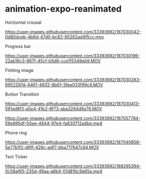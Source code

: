 ﻿# animation-expo-reanimated

Horizontal crousal

https://user-images.githubusercontent.com/33393692/187030042-0d80dceb-4b6d-47d0-bc82-85282ad4f5cc.mov

Progress bar

https://user-images.githubusercontent.com/33393692/187030196-22ab16c3-867f-45cf-b5d8-cce1f5349eb9.MOV

Flotting image

https://user-images.githubusercontent.com/33393692/187030283-8952297d-4461-4932-8b61-3fee033f99c4.MOV

Button Transition

https://user-images.githubusercontent.com/33393692/187030413-591ed8f3-a5e4-41b2-8f73-aba3264d9a76.MOV

https://user-images.githubusercontent.com/33393692/187057784-59e895df-50ee-4844-97e4-fa830712a4be.mp4

Phone ring

https://user-images.githubusercontent.com/33393692/187040858-5e77b1f2-d6ff-426c-adf7-bba717647c84.MOV

Text Ticker

https://user-images.githubusercontent.com/33393692/188265394-0c58af65-235d-49aa-a8b4-01d816c9a65e.mp4



